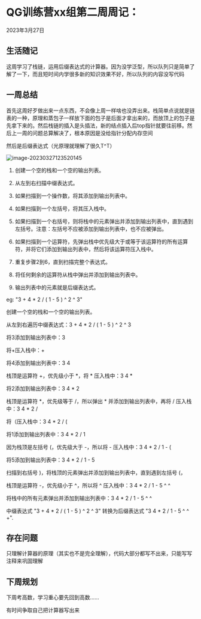 # QG训练营xx组第二周周记：
2023年3月27日

## 生活随记

这周学习了栈链，运用后缀表达式的计算器。因为没学泛型，所以队列只是简单了解了一下，而且短时间内学很多新的知识效果不好，所以队列的内容没写代码

## 一周总结

首先这周好歹做出来一点东西，不会像上周一样啥也没弄出来。栈简单点说就是链表的一种，原理和蒸包子一样放下面的包子是后面才拿出来的，而放顶上的包子是先拿下来的。然后栈链的插入是头插法，新的结点插入后top指针就要往前移。然后上一周的问题总算解决了，根本原因是没给指针分配内存空间



然后是后缀表达式（光原理就理解了很久T^T）

![image-20230327123520145](C:\Users\86158\AppData\Roaming\Typora\typora-user-images\image-20230327123520145.png)

1. 创建一个空的栈和一个空的输出列表。

2. 从左到右扫描中缀表达式。

3. 如果扫描到一个操作数，将其添加到输出列表中。

4. 如果扫描到一个左括号，将其压入栈中。

5. 如果扫描到一个右括号，则将栈中的元素弹出并添加到输出列表中，直到遇到左括号。注意：左括号不应被添加到输出列表中，也不应被弹出。

6. 如果扫描到一个运算符，先弹出栈中优先级大于或等于该运算符的所有运算符，并将它们添加到输出列表中，然后将该运算符压入栈中。

7. 重复步骤2到6，直到扫描完整个表达式。

8. 将任何剩余的运算符从栈中弹出并添加到输出列表中。

9. 输出列表中的元素就是后缀表达式。

   

eg: "3 + 4 * 2 / ( 1 - 5 ) ^ 2 ^ 3" 

创建一个空的栈和一个空的输出列表。

从左到右遍历中缀表达式：3 + 4 * 2 / ( 1 - 5 ) ^ 2 ^ 3

将3添加到输出列表中：3

将+压入栈中：+

将4添加到输出列表中：3  4

栈顶是运算符 +，优先级小于 *，将 * 压入栈中：3 4 *

将2添加到输出列表中：3 4 * 2

栈顶是运算符 *，优先级等于 /，所以弹出 * 并添加到输出列表中，再将 / 压入栈中：3 4 * 2 /

将（压入栈中：3 4 * 2 / (

将1添加到输出列表中：3 4 * 2 / 1

因为栈顶是左括号 (，优先级大于 -，所以将 - 压入栈中：3 4 * 2 / 1 - (

将5添加到输出列表中：3 4 * 2 / 1 - 5

扫描到右括号 )，将栈顶的元素弹出并添加到输出列表中，直到遇到左括号 (，

栈顶是运算符 -，优先级小于 ^，所以将 ^ 压入栈中：3 4 * 2 / 1 - 5 ^ ^

将栈中的所有元素弹出并添加到输出列表中：3 4 * 2 / 1 - 5 ^ ^

中缀表达式 "3 + 4 * 2 / ( 1 - 5 ) ^ 2 ^ 3" 转换为后缀表达式 "3 4 * 2 / 1 - 5 ^ ^ +".

## 存在问题

只理解计算器的原理（其实也不是完全理解），代码大部分都写不出来，只能写写注释来巩固理解

## 下周规划

下周考高数，学习重心要先回到高数......

有时间争取自己把计算器写出来

